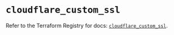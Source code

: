 # `cloudflare_custom_ssl`

Refer to the Terraform Registry for docs: [`cloudflare_custom_ssl`](https://registry.terraform.io/providers/cloudflare/cloudflare/5.10.1/docs/resources/custom_ssl).
